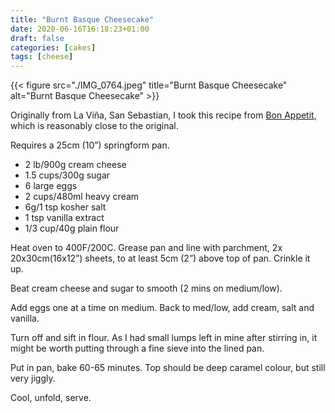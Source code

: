 ```yaml
---
title: "Burnt Basque Cheesecake"
date: 2020-06-16T16:18:23+01:00
draft: false
categories: [cakes]
tags: [cheese]
---
```


{{< figure src="./IMG_0764.jpeg" title="Burnt Basque Cheesecake" alt="Burnt Basque Cheesecake" >}}

Originally from La Viña, San Sebastian, I took this recipe from [Bon Appetit]( https://www.bonappetit.com/recipe/basque-burnt-cheesecake), which is reasonably close to the original.

Requires a 25cm (10”) springform pan.

- 2 lb/900g cream cheese
- 1.5 cups/300g sugar
- 6 large eggs
- 2 cups/480ml heavy cream
- 6g/1 tsp kosher salt
- 1 tsp vanilla extract
- 1/3 cup/40g plain flour

Heat oven to 400F/200C. Grease pan and line with parchment, 2x 20x30cm(16x12”) sheets, to at least 5cm (2”) above top of pan.  Crinkle it up.

Beat cream cheese and sugar to smooth (2 mins on medium/low).

Add eggs one at a time on medium. Back to med/low, add cream, salt and vanilla.

Turn off and sift in flour. As I had small lumps left in mine after stirring in, it might be worth putting through a fine sieve into the lined pan.

Put in pan, bake 60-65 minutes.  Top should be deep caramel colour, but still very jiggly.

Cool, unfold, serve.